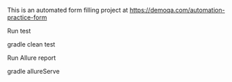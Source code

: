 This is an automated form filling project at https://demoqa.com/automation-practice-form

Run test

gradle clean test

Run Allure report

gradle allureServe
